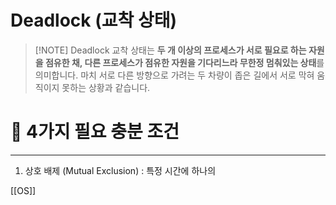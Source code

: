 # Deadlock (교착 상태)

> [!NOTE] Deadlock
> 교착 상태는 **두 개 이상의 프로세스가 서로 필요로 하는 자원을 점유한 채, 다른 프로세스가 점유한 자원을 기다리느라 무한정 멈춰있는 상태**를 의미합니다. 마치 서로 다른 방향으로 가려는 두 차량이 좁은 길에서 서로 막혀 움직이지 못하는 상황과 같습니다.


# 🔳 4가지 필요 충분 조건
--------------------------------------------------------------------
1. 상호 배제 (Mutual Exclusion) : 특정 시간에 하나의




[[OS]]